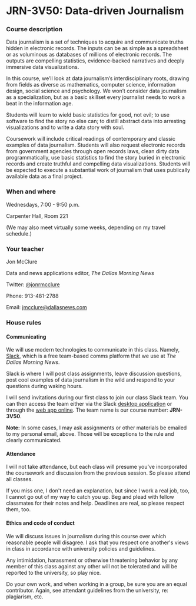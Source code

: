 # JRN-3V50: Data-driven Journalism

### Course description

Data journalism is a set of techniques to acquire and communicate truths hidden in electronic records. The inputs can be as simple as a spreadsheet or as voluminous as databases of millions of electronic records. The outputs are compelling statistics, evidence-backed narratives and deeply immersive data visualizations.

In this course, we’ll look at data journalism’s interdisciplinary roots, drawing from fields as diverse as mathematics, computer science, information design, social science and psychology. We won’t consider data journalism as a specialization, but as a basic skillset every journalist needs to work a beat in the information age.

Students will learn to wield basic statistics for good, not evil; to use software to find the story no else can; to distill abstract data into arresting visualizations and to write a data story with soul.

Coursework will include critical readings of contemporary and classic examples of data journalism. Students will also request electronic records from government agencies through open records laws, clean dirty data programmatically, use basic statistics to find the story buried in electronic records and create truthful and compelling data visualizations. Students will be expected to execute a substantial work of journalism that uses publically available data as a final project.

### When and where

Wednesdays, 7:00 - 9:50 p.m.

Carpenter Hall, Room 221

(We may also meet virtually some weeks, depending on my travel schedule.)

### Your teacher

Jon McClure

Data and news applications editor, _The Dallas Morning News_

Twitter: [@jonrmcclure](https://twitter.com/JonRMcClure)

Phone: 913-481-2788

Email: jmcclure@dallasnews.com

### House rules

#### Communicating

We will use modern technologies to communicate in this class. Namely, [Slack](https://www.youtube.com/watch?v=9RJZMSsH7-g), which is a free team-based comms platform that we use at _The Dallas Morning News_.

Slack is where I will post class assignments, leave discussion questions, post cool examples of data journalism in the wild and respond to your questions during waking hours.

I will send invitations during our first class to join our class Slack team. You can then access the team either via the Slack [desktop application](https://slack.com/downloads) or through the [web app online](https://slack.com/signin). The team name is our course number: **JRN-3V50**.

**Note:** In some cases, I may ask assignments or other materials be emailed to my personal email, above. Those will be exceptions to the rule and clearly communicated.

#### Attendance

I will not take attendance, but each class will presume you've incorporated the coursework and discussion from the previous session. So please attend all classes. 

If you miss one, I don't need an explanation, but since I work a real job, too, I cannot go out of my way to catch you up. Beg and plead with fellow classmates for their notes and help. Deadlines are real, so please respect them, too.

#### Ethics and code of conduct

We will discuss issues in journalism during this course over which reasonable people will disagree. I ask that you respect one another's views in class in accordance with university policies and guidelines.

Any intimidation, harassment or otherwise threatening behavior by any member of this class against any other will not be tolerated and will be reported to the university, so play nice.

Do your own work, and when working in a group, be sure you are an equal contributor. Again, see attendant guidelines from the university, re: plagiarism, etc.



